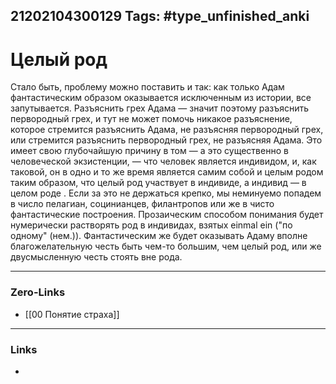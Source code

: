 21202104300129
Tags: #type_unfinished_anki 
---
# Целый род

Стало быть, проблему можно поставить и так: как только Адам фантастическим образом оказывается исключенным из истории, все запутывается. Разъяснить грех Адама — значит поэтому разъяснить первородный грех, и тут не может помочь никакое разъяснение, которое стремится разъяснить Адама, не разъясняя первородный грех, или стремится разъяснить первородный грех, не разъясняя Адама. Это имеет свою глубочайшую причину в том — а это существенно в человеческой экзистенции, — что человек является индивидом, и, как таковой, он в одно и то же время является самим собой и целым родом таким образом, что целый род участвует в индивиде, а индивид — в целом роде . Если за это не держаться крепко, мы неминуемо попадем в число пелагиан, социнианцев, филантропов или же в чисто фантастические построения. Прозаическим способом понимания будет нумерически растворять род в индивидах, взятых einmal ein ("по одному" (нем.)). Фантастическим же будет оказывать Адаму вполне благожелательную честь быть чем-то большим, чем целый род, или же двусмысленную честь стоять вне рода.

---
### Zero-Links
- [[00 Понятие страха]]
---
### Links
-